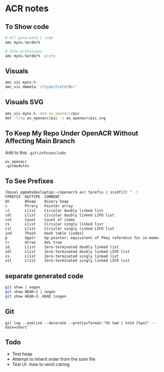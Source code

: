 
# ACR notes


## To Show code

```bash
# All generated C code
amc myns.%order%

# Show prototypes
amc myns.%order% -proto
```

## Visuals

```bash
amc_vis myns.%
amc_vis dmmeta.'(Ctype|Field|Ns)'
```

## Visuals SVG

```bash
amc_vis myns.% -dot:av_openacr/pic
dot -Tsvg av_openacr/pic -o av_openacr/pic.svg
```

## To Keep My Repo Under OpenACR Without Affecting Main Branch

Add to this `.git\info\exclude`:

```
av_openacr
.gitmodules
```

## To See Prefixes

```bash
(base) pgmabv@avlaptop:~/openacr$ acr fprefix | ssimfilt ^ -t
FPREFIX  REFTYPE  COMMENT
bh       Bheap    Binary heap
c        Ptrary   Pointer array
cd       Llist    Circular doubly linked list
cdl      Llist    Circular doubly linked LIFO list
cnt      Count    Count of items
cs       Llist    Circular singly linked list
csl      Llist    Circular singly linked LIFO list
ind      Thash    Hash table (index)
p        Upptr    Up-pointer: equivalent of Pkey reference for in-memory model
tr       Atree    AVL tree
zd       Llist    Zero-terminated doubly linked list
zdl      Llist    Zero-terminated doubly linked LIFO list
zs       Llist    Zero-terminated singly linked list
zsl      Llist    Zero-terminated singly linked LIFO list
```

## separate generated code

```bash
git show | nogen
git show HEAD~1 | nogen
git show HEAD~3..HEAD |nogen
```
## Git 
```
git log --oneline --decorate --pretty=format:"%h %ad | %s%d [%an]" --date=short``
```

## Todo

- Test heap
- Attempt to inherit order from the ssim file
- Test UI
-how to reinit cstring
